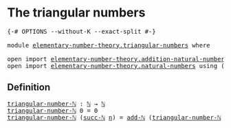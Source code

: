# The triangular numbers

<pre class="Agda"><a id="35" class="Symbol">{-#</a> <a id="39" class="Keyword">OPTIONS</a> <a id="47" class="Pragma">--without-K</a> <a id="59" class="Pragma">--exact-split</a> <a id="73" class="Symbol">#-}</a>

<a id="78" class="Keyword">module</a> <a id="85" href="elementary-number-theory.triangular-numbers.html" class="Module">elementary-number-theory.triangular-numbers</a> <a id="129" class="Keyword">where</a>

<a id="136" class="Keyword">open</a> <a id="141" class="Keyword">import</a> <a id="148" href="elementary-number-theory.addition-natural-numbers.html" class="Module">elementary-number-theory.addition-natural-numbers</a> <a id="198" class="Keyword">using</a> <a id="204" class="Symbol">(</a><a id="205" href="elementary-number-theory.addition-natural-numbers.html#988" class="Function">add-ℕ</a><a id="210" class="Symbol">)</a>
<a id="212" class="Keyword">open</a> <a id="217" class="Keyword">import</a> <a id="224" href="elementary-number-theory.natural-numbers.html" class="Module">elementary-number-theory.natural-numbers</a> <a id="265" class="Keyword">using</a> <a id="271" class="Symbol">(</a><a id="272" href="elementary-number-theory.natural-numbers.html#1438" class="Datatype">ℕ</a><a id="273" class="Symbol">;</a> <a id="275" href="elementary-number-theory.natural-numbers.html#1472" class="InductiveConstructor">succ-ℕ</a><a id="281" class="Symbol">)</a>
</pre>
## Definition

<pre class="Agda"><a id="triangular-number-ℕ"></a><a id="311" href="elementary-number-theory.triangular-numbers.html#311" class="Function">triangular-number-ℕ</a> <a id="331" class="Symbol">:</a> <a id="333" href="elementary-number-theory.natural-numbers.html#1438" class="Datatype">ℕ</a> <a id="335" class="Symbol">→</a> <a id="337" href="elementary-number-theory.natural-numbers.html#1438" class="Datatype">ℕ</a>
<a id="339" href="elementary-number-theory.triangular-numbers.html#311" class="Function">triangular-number-ℕ</a> <a id="359" class="Number">0</a> <a id="361" class="Symbol">=</a> <a id="363" class="Number">0</a>
<a id="365" href="elementary-number-theory.triangular-numbers.html#311" class="Function">triangular-number-ℕ</a> <a id="385" class="Symbol">(</a><a id="386" href="elementary-number-theory.natural-numbers.html#1472" class="InductiveConstructor">succ-ℕ</a> <a id="393" href="elementary-number-theory.triangular-numbers.html#393" class="Bound">n</a><a id="394" class="Symbol">)</a> <a id="396" class="Symbol">=</a> <a id="398" href="elementary-number-theory.addition-natural-numbers.html#988" class="Function">add-ℕ</a> <a id="404" class="Symbol">(</a><a id="405" href="elementary-number-theory.triangular-numbers.html#311" class="Function">triangular-number-ℕ</a> <a id="425" href="elementary-number-theory.triangular-numbers.html#393" class="Bound">n</a><a id="426" class="Symbol">)</a> <a id="428" class="Symbol">(</a><a id="429" href="elementary-number-theory.natural-numbers.html#1472" class="InductiveConstructor">succ-ℕ</a> <a id="436" href="elementary-number-theory.triangular-numbers.html#393" class="Bound">n</a><a id="437" class="Symbol">)</a>
</pre>